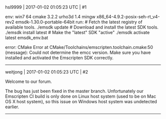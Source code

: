 hsl9999 | 2017-01-02 01:05:23 UTC | #1

env:
win7 64
cmake 3.2.2
urho3d 1.4
mingw  x86_64-4.9.2-posix-seh-rt_v4-rev2
emsdk-1.30.0-portable-64bit 
    run:
    # Fetch the latest registry of available tools.
    ./emsdk update
    # Download and install the latest SDK tools.
    ./emsdk install latest
    # Make the "latest" SDK "active"
    ./emsdk activate latest
    emsdk_env.bat

error:
CMake Error at CMake/Toolchains/emscripten.toolchain.cmake:50 (message):
  Could not determine the emcc version.  Make sure you have installed and
  activated the Emscripten SDK correctly.

-------------------------

weitjong | 2017-01-02 01:05:23 UTC | #2

Welcome to our forum.

The bug has just been fixed in the master branch. Unfortunately our Emscripten CI build is only done on Linux host system (used to be on Mac OS X host system), so this issue on Windows host system was undetected earlier.

-------------------------

